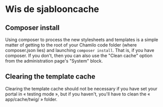 # Wis de sjablooncache

## Composer install

Using composer to process the new stylesheets and templates is a simple matter of getting to the root of your Chamilo code folder \(where composer.json lies\) and launching `composer install`. That is, if you have composer. If you don't, then you can also use the "Clean cache" option from the administration page's "System" block.

## Clearing the template cache

Clearing the template cache should not be necessary if you have set your portal in « testing mode », but if you haven't, you'll have to clean the « app/cache/twig/ » folder.

